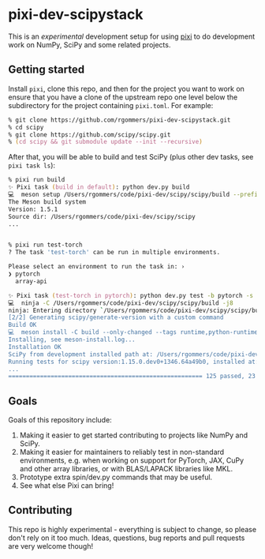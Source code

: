 # pixi-dev-scipystack

This is an _experimental_ development setup for using [pixi](https://pixi.sh/)
to do development work on NumPy, SciPy and some related projects.


## Getting started

Install `pixi`, clone this repo, and then for the project you want to work
on ensure that you have a clone of the upstream repo one level below the
subdirectory for the project containing `pixi.toml`. For example:

```zsh
% git clone https://github.com/rgommers/pixi-dev-scipystack.git
% cd scipy
% git clone https://github.com/scipy/scipy.git
% (cd scipy && git submodule update --init --recursive)
```

After that, you will be able to build and test SciPy (plus other dev tasks,
see `pixi task ls`):

```zsh
% pixi run build
✨ Pixi task (build in default): python dev.py build
💻  meson setup /Users/rgommers/code/pixi-dev/scipy/scipy/build --prefix /Users/rgommers/code/pixi-dev/scipy/scipy/build-install
The Meson build system
Version: 1.5.1
Source dir: /Users/rgommers/code/pixi-dev/scipy/scipy
...


% pixi run test-torch
? The task 'test-torch' can be run in multiple environments.

Please select an environment to run the task in: ›
❯ pytorch
  array-api

✨ Pixi task (test-torch in pytorch): python dev.py test -b pytorch -s cluster
💻  ninja -C /Users/rgommers/code/pixi-dev/scipy/scipy/build -j8
ninja: Entering directory `/Users/rgommers/code/pixi-dev/scipy/scipy/build'
[2/2] Generating scipy/generate-version with a custom command
Build OK
💻  meson install -C build --only-changed --tags runtime,python-runtime,tests,devel
Installing, see meson-install.log...
Installation OK
SciPy from development installed path at: /Users/rgommers/code/pixi-dev/scipy/scipy/build-install/lib/python3.12/site-packages
Running tests for scipy version:1.15.0.dev0+1346.64a49b0, installed at:/Users/rgommers/code/pixi-dev/scipy/scipy/build-install/lib/python3.12/site-packages/scipy
...
======================================================= 125 passed, 23 skipped in 2.46s =======================================================
```


## Goals

Goals of this repository include:

1. Making it easier to get started contributing to projects like NumPy and SciPy.
2. Making it easier for maintainers to reliably test in non-standard environments,
   e.g. when working on support for PyTorch, JAX, CuPy and other array libraries,
   or with BLAS/LAPACK libraries like MKL.
3. Prototype extra spin/dev.py commands that may be useful.
4. See what else Pixi can bring!


## Contributing

This repo is highly experimental - everything is subject to change, so please don't
rely on it too much. Ideas, questions, bug reports and pull requests are very welcome
though!
